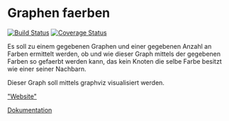 # Graphen faerben 
[![Build Status](https://travis-ci.org/ob-algdatii-ss18/leistungsnachweis-hornet.svg?branch=master)](https://travis-ci.org/ob-algdatii-ss18/leistungsnachweis-hornet)
[![Coverage Status](https://coveralls.io/repos/github/ob-algdatii-ss18/leistungsnachweis-hornet/badge.png?branch=master)](https://coveralls.io/github/ob-algdatii-ss18/leistungsnachweis-hornet?branch=master)

Es soll zu einem gegebenen Graphen und einer gegebenen Anzahl an Farben ermittelt werden, ob und wie dieser Graph mittels der gegebenen Farben so gefaerbt werden kann, das kein Knoten die selbe Farbe besitzt wie einer seiner Nachbarn.

Dieser Graph soll mittels graphviz visualisiert werden.

["Website"](https://ob-algdatii-ss18.github.io/leistungsnachweis-hornet/)

[Dokumentation](https://ob-algdatii-ss18.github.io/leistungsnachweis-hornet/doc/index.html)

